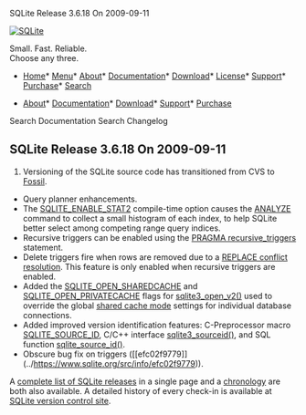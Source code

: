 




SQLite Release 3\.6\.18 On 2009\-09\-11




[![SQLite](../images/sqlite370_banner.gif)](../index.html)


Small. Fast. Reliable.  
Choose any three.


* [Home](../index.html)* [Menu](javascript:void(0))* [About](../about.html)* [Documentation](../docs.html)* [Download](../download.html)* [License](../copyright.html)* [Support](../support.html)* [Purchase](../prosupport.html)* [Search](javascript:void(0))




* [About](../about.html)* [Documentation](../docs.html)* [Download](../download.html)* [Support](../support.html)* [Purchase](../prosupport.html)






Search Documentation
Search Changelog







## SQLite Release 3\.6\.18 On 2009\-09\-11

1. Versioning of the SQLite source code has transitioned from CVS to
 [Fossil](http://www.fossil-scm.org/).
- Query planner enhancements.
- The [SQLITE\_ENABLE\_STAT2](../compile.html#enable_stat2) compile\-time option causes the [ANALYZE](../lang_analyze.html)
 command to collect a small histogram of each index, to help SQLite better
 select among competing range query indices.
- Recursive triggers can be enabled using the [PRAGMA recursive\_triggers](../pragma.html#pragma_recursive_triggers)
 statement.
- Delete triggers fire when rows are removed due to a
 [REPLACE conflict resolution](../lang_conflict.html). This feature is only
 enabled when recursive triggers are enabled.
- Added the [SQLITE\_OPEN\_SHAREDCACHE](../c3ref/c_open_autoproxy.html) and [SQLITE\_OPEN\_PRIVATECACHE](../c3ref/c_open_autoproxy.html)
 flags for [sqlite3\_open\_v2()](../c3ref/open.html) used to override the global
 [shared cache mode](../sharedcache.html) settings for individual database connections.
- Added improved version identification features:
 C\-Preprocessor macro [SQLITE\_SOURCE\_ID](../c3ref/c_source_id.html),
 C/C\+\+ interface [sqlite3\_sourceid()](../c3ref/libversion.html), and SQL function [sqlite\_source\_id()](../lang_corefunc.html#sqlite_source_id).
- Obscure bug fix on triggers
([\[efc02f9779]](../https://www.sqlite.org/src/info/efc02f9779)).



A [complete list of SQLite releases](../changes.html)
 in a single page and a [chronology](../chronology.html) are both also available.
 A detailed history of every
 check\-in is available at
 [SQLite version control site](https://www.sqlite.org/src/timeline).


